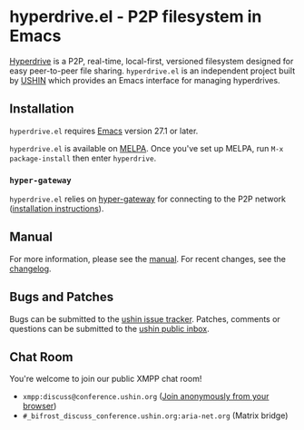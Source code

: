 # hyperdrive.el - P2P filesystem in Emacs

[Hyperdrive](https://docs.holepunch.to/building-blocks/hyperdrive) is a P2P, real-time, local-first, versioned
filesystem designed for easy peer-to-peer file sharing.
`hyperdrive.el` is an independent project built by [USHIN](https://ushin.org) which
provides an Emacs interface for managing hyperdrives.


## Installation

`hyperdrive.el` requires [Emacs](https://www.gnu.org/software/emacs/) version 27.1 or later.

`hyperdrive.el` is available on
[MELPA](https://melpa.org/#/getting-started). Once you've set up
MELPA, run `M-x package-install` then enter `hyperdrive`.


### `hyper-gateway`

`hyperdrive.el` relies on [hyper-gateway](https://github.com/RangerMauve/hyper-gateway/) for connecting to the P2P network ([installation instructions](https://github.com/RangerMauve/hyper-gateway#how-do-i-install-hyper-gateway)).


## Manual

For more information, please see the
[manual](https://ushin.org/hyperdrive/hyperdrive-manual.html). For recent
changes, see the [changelog](CHANGELOG.org).


## Bugs and Patches

Bugs can be submitted to the [ushin issue tracker](https://todo.sr.ht/~ushin/ushin). Patches, comments or
questions can be submitted to the [ushin public inbox](https://lists.sr.ht/~ushin/ushin).


## Chat Room

You're welcome to join our public XMPP chat
room!

- `xmpp:discuss@conference.ushin.org` ([Join anonymously from your browser](https://anonymous.cheogram.com/discuss@conference.ushin.org))
- `#_bifrost_discuss_conference.ushin.org:aria-net.org` (Matrix bridge)
